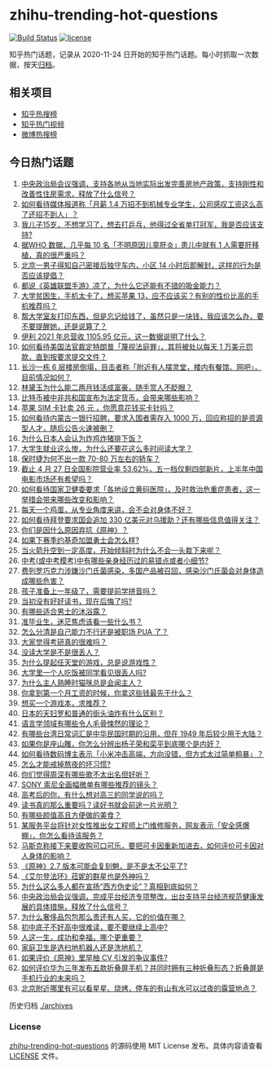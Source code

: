# zhihu-trending-hot-questions

[![Build Status](https://github.com/justjavac/zhihu-trending-hot-questions/workflows/ci/badge.svg?branch=master)](https://github.com/justjavac/zhihu-trending-hot-questions/actions)
[![license](https://img.shields.io/github/license/justjavac/zhihu-trending-hot-questions)](https://github.com/justjavac/zhihu-trending-hot-questions/blob/master/LICENSE)

知乎热门话题，记录从 2020-11-24 日开始的知乎热门话题。每小时抓取一次数据，按天[归档](./archives)。

## 相关项目

- [知乎热搜榜](https://github.com/justjavac/zhihu-trending-top-search)
- [知乎热门视频](https://github.com/justjavac/zhihu-trending-hot-video)
- [微博热搜榜](https://github.com/justjavac/weibo-trending-hot-search)

## 今日热门话题

<!-- BEGIN -->
<!-- 最后更新时间 Sat Apr 30 2022 02:30:34 GMT+0800 (China Standard Time) -->

1. [中央政治局会议强调，支持各地从当地实际出发完善房地产政策，支持刚性和改善性住房需求，释放了什么信号？](https://www.zhihu.com/question/530615812)
1. [如何看待媒体报道称「月薪 1.4 万招不到机械专业学生，公司感叹工资这么高了还招不到人」？](https://www.zhihu.com/question/530501467)
1. [我儿子15岁，不想学习了，想去打乒乓，他得过全省单打冠军，我是否应该支持?](https://www.zhihu.com/question/456960345)
1. [据WHO 数据，几乎每 10 名「不明原因儿童肝炎」患儿中就有 1 人需要肝移植，真的很严重吗？](https://www.zhihu.com/question/530366033)
1. [北京一男子得知自己密接后独守车内，小区 14 小时后即解封，这样的行为是否应该提倡？](https://www.zhihu.com/question/530287775)
1. [都说《英雄联盟手游》凉了，为什么它还能有不错的吸金能力？](https://www.zhihu.com/question/520729486)
1. [大学贫困生，手机太卡了，想买苹果 13，应不应该买？有别的性价比高的手机推荐吗？](https://www.zhihu.com/question/529788695)
1. [帮大学室友打印东西，但是忘记给钱了，虽然只是一块钱，我应该怎么办，要不要提醒她，还是说算了？](https://www.zhihu.com/question/530442613)
1. [伊利 2021 年总营收 1105.95 亿元，这一数据说明了什么？](https://www.zhihu.com/question/530340967)
1. [如何看待美国法官裁定特朗普「蔑视法庭罪」，其将被处以每天 1 万美元罚款，直到按要求提交文件？](https://www.zhihu.com/question/530105454)
1. [长沙一栋 6 层楼房倒塌，目击者称「附近有人摆灵堂，楼内有餐馆、网吧」，目前情况如何？](https://www.zhihu.com/question/530619935)
1. [林黛玉为什么能二两月钱活成富豪，随手赏人不眨眼？](https://www.zhihu.com/question/358030992)
1. [比特币被中非共和国宣布为法定货币，会带来哪些影响？](https://www.zhihu.com/question/530485147)
1. [苹果 SIM 卡针卖 26 元 ，你愿意花钱买卡针吗？](https://www.zhihu.com/question/530634235)
1. [如何看待内蒙古一银行招聘，要求入围者需存入 1000 万，回应称招的是资源型人才，随后公告火速被删？](https://www.zhihu.com/question/530588477)
1. [为什么日本人会认为炸鸡炸猪排下饭？](https://www.zhihu.com/question/529457573)
1. [大学生就业这么惨，为什么还要花这么多时间读大学？](https://www.zhihu.com/question/530140476)
1. [保时捷为何不出一款 70-80 万左右的轿车？](https://www.zhihu.com/question/529898966)
1. [截止 4 月 27 日全国影院营业率 53.62%，五一档仅剩四部新片，上半年中国电影市场还有希望吗？](https://www.zhihu.com/question/530436115)
1. [如何看待国家卫健委要求「各地设立黄码医院」，及时救治危重症患者，这一举措会带来哪些改变和影响？](https://www.zhihu.com/question/530603372)
1. [每天一个鸡蛋，从专业角度来讲，会不会对身体不好？](https://www.zhihu.com/question/373263856)
1. [如何看待拜登要求国会追加 330 亿美元对乌援助？还有哪些信息值得关注？](https://www.zhihu.com/question/530594014)
1. [你们是因什么原因弃坑《原神》？](https://www.zhihu.com/question/433850683)
1. [如果下赛季约基奇加盟勇士会怎么样?](https://www.zhihu.com/question/530451079)
1. [当火箭升空到一定高度，开始倾斜时为什么不会一头栽下来呢？](https://www.zhihu.com/question/530574995)
1. [中考(或中考模考)中有哪些亲身经历过的易错点或者小细节?](https://www.zhihu.com/question/405609296)
1. [费列罗巧克力涉嫌沙门氏菌感染，多国产品被召回，感染沙门氏菌会对身体造成哪些危害？](https://www.zhihu.com/question/526756211)
1. [孩子准备上一年级了，需要提前学拼音吗？](https://www.zhihu.com/question/469109041)
1. [当初没有好好读书，现在后悔了吗?](https://www.zhihu.com/question/530569252)
1. [有哪些适合男士的沐浴露？](https://www.zhihu.com/question/20176448)
1. [准毕业生，迷茫焦虑该看一些什么书？](https://www.zhihu.com/question/528032839)
1. [怎么分清是自己能力不行还是被职场 PUA 了？](https://www.zhihu.com/question/526655424)
1. [大家觉得考研真的很难吗？](https://www.zhihu.com/question/458180489)
1. [没读大学是不是很丢人？](https://www.zhihu.com/question/530555815)
1. [为什么提起任天堂的游戏，总是说游戏性？](https://www.zhihu.com/question/352338527)
1. [大学里一个人吃饭被同学看见很丢人吗?](https://www.zhihu.com/question/530429726)
1. [为什么主人熟睡时猫咪总是会闻主人？](https://www.zhihu.com/question/509781037)
1. [你拿到第一个月工资的时候，你拿这些钱最先干什么？](https://www.zhihu.com/question/529798224)
1. [想买一个游戏本，求推荐？](https://www.zhihu.com/question/518437608)
1. [日本的天妇罗和普通的街头油炸有什么区别？](https://www.zhihu.com/question/528644127)
1. [语言学领域有哪些令人毛骨悚然的理论？](https://www.zhihu.com/question/319691329)
1. [有哪些台湾日常词汇是中华民国时期的沿用，但在 1949 年后较少用于大陆？](https://www.zhihu.com/question/20295868)
1. [如果你是座山雕，你怎么分辨出杨子荣和栾平到底哪个是内奸？](https://www.zhihu.com/question/27445867)
1. [如何看待数码博主表示「小米冲击高端，方向没错，但方式太过简单粗暴」？](https://www.zhihu.com/question/529625916)
1. [怎么才能戒掉熬夜的坏习惯?](https://www.zhihu.com/question/529865398)
1. [你们觉得周深有哪些歌不太出名但好听？](https://www.zhihu.com/question/422131933)
1. [SONY 索尼全画幅微单有哪些推荐的镜头？](https://www.zhihu.com/question/49894365)
1. [高考后的你，有什么想对高三的同学说的吗？](https://www.zhihu.com/question/530482750)
1. [读书真的那么重要吗？读好书就会前途一片光明？](https://www.zhihu.com/question/530436234)
1. [有哪些颜值高且方便做的美食？](https://www.zhihu.com/question/317310039)
1. [某服务平台将针对女性推出女工程师上门维修服务，网友表示「安全感爆棚」，你怎么看待该服务？](https://www.zhihu.com/question/530619129)
1. [马斯克称接下来要收购可口可乐，要把可卡因重新加进去，如何评价可卡因对人身体的影响？](https://www.zhihu.com/question/530418778)
1. [《原神》2.7 版本可能会复刻魈，是不是太不公平了?](https://www.zhihu.com/question/530221621)
1. [《艾尔登法环》菈妮的群星也是外神吗？](https://www.zhihu.com/question/524969122)
1. [为什么这么多人都在宣扬“西方伪史论”？真相到底如何？](https://www.zhihu.com/question/523246838)
1. [中央政治局会议强调，完成平台经济专项整改，出台支持平台经济规范健康发展的具体措施，释放了什么信号？](https://www.zhihu.com/question/530622852)
1. [为什么奢侈品包包那么贵还有人买，它的价值在哪？](https://www.zhihu.com/question/519049680)
1. [初中底子不好高中很难读，要不要继续上高中?](https://www.zhihu.com/question/523098269)
1. [人这一生，成功和幸福，哪个更重要？](https://www.zhihu.com/question/522463013)
1. [家庭卫生是选扫地机器人还是洗地机？](https://www.zhihu.com/question/353205099)
1. [如果评价《原神》里早柚 CV 引发的争议事件?](https://www.zhihu.com/question/530404102)
1. [如何评价华为三年发布五款折叠屏手机？并同时拥有三种折叠形态？折叠屏是手机行业的未来吗？](https://www.zhihu.com/question/530502385)
1. [北京附近哪里有可以看星星、烧烤，停车的有山有水可以过夜的露营地点？](https://www.zhihu.com/question/393102032)

<!-- END -->

历史归档 [./archives](./archives)

### License

[zhihu-trending-hot-questions](https://github.com/justjavac/zhihu-trending-hot-questions)
的源码使用 MIT License 发布。具体内容请查看 [LICENSE](./LICENSE) 文件。
